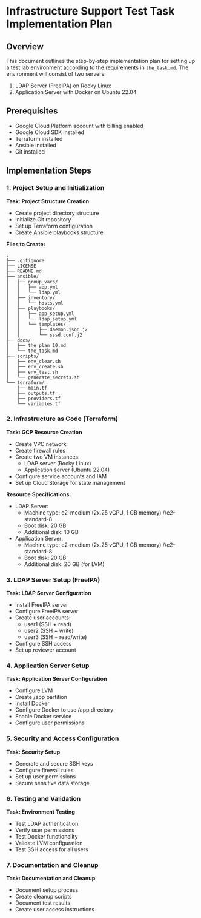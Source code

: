 # Infrastructure Support Test Task Implementation Plan

## Overview
This document outlines the step-by-step implementation plan for setting up a test lab environment according to the requirements in `the_task.md`. The environment will consist of two servers:
1. LDAP Server (FreeIPA) on Rocky Linux
2. Application Server with Docker on Ubuntu 22.04

## Prerequisites
- Google Cloud Platform account with billing enabled
- Google Cloud SDK installed
- Terraform installed
- Ansible installed
- Git installed

## Implementation Steps

### 1. Project Setup and Initialization
**Task: Project Structure Creation**
- Create project directory structure
- Initialize Git repository
- Set up Terraform configuration
- Create Ansible playbooks structure

**Files to Create:**
```
.
├── .gitignore
├── LICENSE
├── README.md
├── ansible/
│   ├── group_vars/
│   │   ├── app.yml
│   │   └── ldap.yml
│   ├── inventory/
│   │   └── hosts.yml
│   ├── playbooks/
│   │   ├── app_setup.yml
│   │   └── ldap_setup.yml
│   │   └── templates/
│   │       ├── daemon.json.j2
│   │       └── sssd.conf.j2
├── docs/
│   ├── the_plan_10.md
│   └── the_task.md
├── scripts/
│   ├── env_clear.sh
│   ├── env_create.sh
│   ├── env_test.sh
│   └── generate_secrets.sh
└── terraform/
    ├── main.tf
    ├── outputs.tf
    ├── providers.tf
    └── variables.tf
```

### 2. Infrastructure as Code (Terraform)
**Task: GCP Resource Creation**
- Create VPC network
- Create firewall rules
- Create two VM instances:
  - LDAP server (Rocky Linux)
  - Application server (Ubuntu 22.04)
- Configure service accounts and IAM
- Set up Cloud Storage for state management

**Resource Specifications:**
- LDAP Server:
  - Machine type: e2-medium (2x.25 vCPU, 1 GB memory)  //e2-standard-8
  - Boot disk: 20 GB
  - Additional disk: 10 GB
- Application Server:
  - Machine type: e2-medium (2x.25 vCPU, 1 GB memory)  //e2-standard-8
  - Boot disk: 20 GB
  - Additional disk: 20 GB (for LVM)

### 3. LDAP Server Setup (FreeIPA)
**Task: LDAP Server Configuration**
- Install FreeIPA server
- Configure FreeIPA server
- Create user accounts:
  - user1 (SSH + read)
  - user2 (SSH + write)
  - user3 (SSH + read/write)
- Configure SSH access
- Set up reviewer account

### 4. Application Server Setup
**Task: Application Server Configuration**
- Configure LVM
- Create /app partition
- Install Docker
- Configure Docker to use /app directory
- Enable Docker service
- Configure user permissions

### 5. Security and Access Configuration
**Task: Security Setup**
- Generate and secure SSH keys
- Configure firewall rules
- Set up user permissions
- Secure sensitive data storage

### 6. Testing and Validation
**Task: Environment Testing**
- Test LDAP authentication
- Verify user permissions
- Test Docker functionality
- Validate LVM configuration
- Test SSH access for all users

### 7. Documentation and Cleanup
**Task: Documentation and Cleanup**
- Document setup process
- Create cleanup scripts
- Document test results
- Create user access instructions

